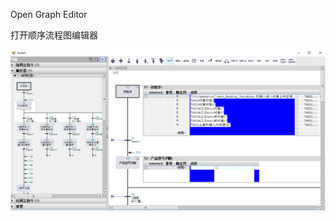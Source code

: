 Open Graph Editor

打开顺序流程图编辑器

![](https://raw.githubusercontent.com/yanzixiang/YZX.TIA.PUBLIC/master/images/GraphEditor.PNG)